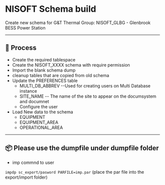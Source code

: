 # NISOFT Schema build

Create new schema for G&T Thermal Group: NISOFT_GLBG - Glenbrook BESS Power Station

---

## 🚀 Process
- Create the required tablespace
- Create the NISOFT_XXXX schema with require permission 
- Import the blank schema dump
- cleanup tables that are copied from old schema 
- Update the PREFERENCES table 
    - MULTI_DB_ABBREV --Used for creating users on Multi Database instance 
    - SITE_NAME -- The name of the site to appear on the documsystem and documnet 
    - Configure the user
- Load New data to the schema 
    - EQUIPMENT 
    - EQUIPMENT_AREA
    - OPERATIONAL_AREA

---

## 📦 Please use the dumpfile under dumpfile folder
- imp commnd to user 

`impdp sc_export/pasword PARFILE=imp.par` (place the par file into the export/import folder)

